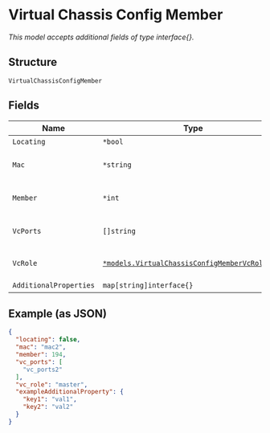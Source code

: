 
# Virtual Chassis Config Member

*This model accepts additional fields of type interface{}.*

## Structure

`VirtualChassisConfigMember`

## Fields

| Name | Type | Tags | Description |
|  --- | --- | --- | --- |
| `Locating` | `*bool` | Optional | - |
| `Mac` | `*string` | Optional | fpc0, same as the mac of device_id |
| `Member` | `*int` | Optional | to create a preprovisionned virtual chassis |
| `VcPorts` | `[]string` | Optional | **Constraints**: *Unique Items Required* |
| `VcRole` | [`*models.VirtualChassisConfigMemberVcRoleEnum`](../../doc/models/virtual-chassis-config-member-vc-role-enum.md) | Optional | enum: `backup`, `linecard`, `master` |
| `AdditionalProperties` | `map[string]interface{}` | Optional | - |

## Example (as JSON)

```json
{
  "locating": false,
  "mac": "mac2",
  "member": 194,
  "vc_ports": [
    "vc_ports2"
  ],
  "vc_role": "master",
  "exampleAdditionalProperty": {
    "key1": "val1",
    "key2": "val2"
  }
}
```

